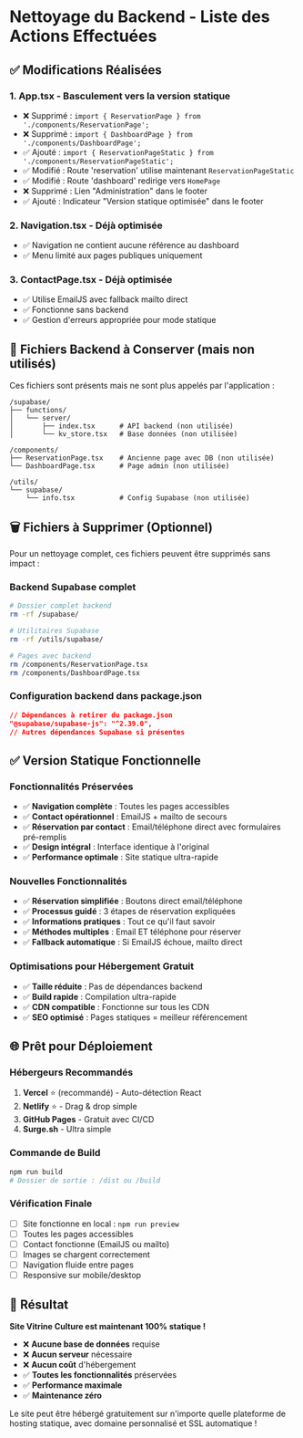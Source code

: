 # Nettoyage du Backend - Liste des Actions Effectuées

## ✅ Modifications Réalisées

### **1. App.tsx - Basculement vers la version statique**
- ❌ Supprimé : `import { ReservationPage } from './components/ReservationPage';`
- ❌ Supprimé : `import { DashboardPage } from './components/DashboardPage';`
- ✅ Ajouté : `import { ReservationPageStatic } from './components/ReservationPageStatic';`
- ✅ Modifié : Route 'reservation' utilise maintenant `ReservationPageStatic`
- ✅ Modifié : Route 'dashboard' redirige vers `HomePage`
- ❌ Supprimé : Lien "Administration" dans le footer
- ✅ Ajouté : Indicateur "Version statique optimisée" dans le footer

### **2. Navigation.tsx - Déjà optimisée**
- ✅ Navigation ne contient aucune référence au dashboard
- ✅ Menu limité aux pages publiques uniquement

### **3. ContactPage.tsx - Déjà optimisée**
- ✅ Utilise EmailJS avec fallback mailto direct
- ✅ Fonctionne sans backend
- ✅ Gestion d'erreurs appropriée pour mode statique

## 📁 Fichiers Backend à Conserver (mais non utilisés)

Ces fichiers sont présents mais ne sont plus appelés par l'application :

```
/supabase/
├── functions/
│   └── server/
│       ├── index.tsx      # API backend (non utilisée)
│       └── kv_store.tsx   # Base données (non utilisée)

/components/
├── ReservationPage.tsx    # Ancienne page avec DB (non utilisée)
└── DashboardPage.tsx      # Page admin (non utilisée)

/utils/
└── supabase/
    └── info.tsx           # Config Supabase (non utilisée)
```

## 🗑️ Fichiers à Supprimer (Optionnel)

Pour un nettoyage complet, ces fichiers peuvent être supprimés sans impact :

### **Backend Supabase complet**
```bash
# Dossier complet backend
rm -rf /supabase/

# Utilitaires Supabase
rm -rf /utils/supabase/

# Pages avec backend
rm /components/ReservationPage.tsx
rm /components/DashboardPage.tsx
```

### **Configuration backend dans package.json**
```json
// Dépendances à retirer du package.json
"@supabase/supabase-js": "^2.39.0",
// Autres dépendances Supabase si présentes
```

## ✅ Version Statique Fonctionnelle

### **Fonctionnalités Préservées**
- ✅ **Navigation complète** : Toutes les pages accessibles
- ✅ **Contact opérationnel** : EmailJS + mailto de secours
- ✅ **Réservation par contact** : Email/téléphone direct avec formulaires pré-remplis
- ✅ **Design intégral** : Interface identique à l'original
- ✅ **Performance optimale** : Site statique ultra-rapide

### **Nouvelles Fonctionnalités**
- ✅ **Réservation simplifiée** : Boutons direct email/téléphone
- ✅ **Processus guidé** : 3 étapes de réservation expliquées
- ✅ **Informations pratiques** : Tout ce qu'il faut savoir
- ✅ **Méthodes multiples** : Email ET téléphone pour réserver
- ✅ **Fallback automatique** : Si EmailJS échoue, mailto direct

### **Optimisations pour Hébergement Gratuit**
- ✅ **Taille réduite** : Pas de dépendances backend
- ✅ **Build rapide** : Compilation ultra-rapide
- ✅ **CDN compatible** : Fonctionne sur tous les CDN
- ✅ **SEO optimisé** : Pages statiques = meilleur référencement

## 🌐 Prêt pour Déploiement

### **Hébergeurs Recommandés**
1. **Vercel** ⭐ (recommandé) - Auto-détection React
2. **Netlify** ⭐ - Drag & drop simple
3. **GitHub Pages** - Gratuit avec CI/CD
4. **Surge.sh** - Ultra simple

### **Commande de Build**
```bash
npm run build
# Dossier de sortie : /dist ou /build
```

### **Vérification Finale**
- [ ] Site fonctionne en local : `npm run preview`
- [ ] Toutes les pages accessibles
- [ ] Contact fonctionne (EmailJS ou mailto)
- [ ] Images se chargent correctement
- [ ] Navigation fluide entre pages
- [ ] Responsive sur mobile/desktop

## 🎉 Résultat

**Site Vitrine Culture est maintenant 100% statique !**

- ❌ **Aucune base de données** requise
- ❌ **Aucun serveur** nécessaire  
- ❌ **Aucun coût** d'hébergement
- ✅ **Toutes les fonctionnalités** préservées
- ✅ **Performance maximale** 
- ✅ **Maintenance zéro**

Le site peut être hébergé gratuitement sur n'importe quelle plateforme de hosting statique, avec domaine personnalisé et SSL automatique !